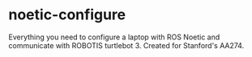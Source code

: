 # noetic-configure
Everything you need to configure a laptop with ROS Noetic and communicate with ROBOTIS turtlebot 3. Created for Stanford's AA274.
